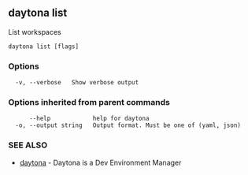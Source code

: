 ## daytona list

List workspaces

```
daytona list [flags]
```

### Options

```
  -v, --verbose   Show verbose output
```

### Options inherited from parent commands

```
      --help            help for daytona
  -o, --output string   Output format. Must be one of (yaml, json)
```

### SEE ALSO

* [daytona](daytona.md)	 - Daytona is a Dev Environment Manager

